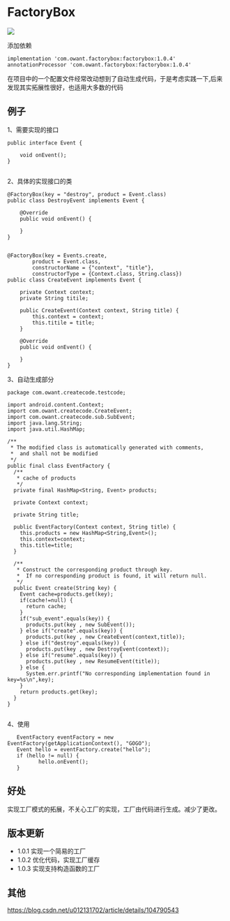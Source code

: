 # FactoryBox

[![](https://img.shields.io/badge/maven-v1.0.4-brightgreen.svg)](https://bintray.com/owant/HappyCode/factorybox)

添加依赖
```
implementation 'com.owant.factorybox:factorybox:1.0.4'
annotationProcessor 'com.owant.factorybox:factorybox:1.0.4'
```


在项目中的一个配置文件经常改动想到了自动生成代码，于是考虑实践一下,后来发现其实拓展性很好，也适用大多数的代码

## 例子
1、需要实现的接口
```
public interface Event {

    void onEvent();
}


```
2、具体的实现接口的类
```
@FactoryBox(key = "destroy", product = Event.class)
public class DestroyEvent implements Event {

    @Override
    public void onEvent() {

    }
}


@FactoryBox(key = Events.create,
        product = Event.class,
        constructorName = {"context", "title"},
        constructorType = {Context.class, String.class})
public class CreateEvent implements Event {

    private Context context;
    private String titile;

    public CreateEvent(Context context, String title) {
        this.context = context;
        this.titile = title;
    }

    @Override
    public void onEvent() {

    }
}

```

3、自动生成部分
```
package com.owant.createcode.testcode;

import android.content.Context;
import com.owant.createcode.CreateEvent;
import com.owant.createcode.sub.SubEvent;
import java.lang.String;
import java.util.HashMap;

/**
 * The modified class is automatically generated with comments,
 *  and shall not be modified
 */
public final class EventFactory {
  /**
   * cache of products
   */
  private final HashMap<String, Event> products;

  private Context context;

  private String title;

  public EventFactory(Context context, String title) {
    this.products = new HashMap<String,Event>();
    this.context=context;
    this.title=title;
  }

  /**
   * Construct the corresponding product through key.
   *  If no corresponding product is found, it will return null.
   */
  public Event create(String key) {
    Event cache=products.get(key);
    if(cache!=null) {
      return cache;
    }
    if("sub_event".equals(key)) {
      products.put(key , new SubEvent());
    } else if("create".equals(key)) {
      products.put(key , new CreateEvent(context,title));
    } else if("destroy".equals(key)) {
      products.put(key , new DestroyEvent(context));
    } else if("resume".equals(key)) {
      products.put(key , new ResumeEvent(title));
    } else {
      System.err.printf("No corresponding implementation found in key=%s\n",key);
    }
    return products.get(key);
  }
}


```

4、使用

```
   EventFactory eventFactory = new EventFactory(getApplicationContext(), "GOGO");
   Event hello = eventFactory.create("hello");
   if (hello != null) {
          hello.onEvent();
   }

```


## 好处
实现工厂模式的拓展，不关心工厂的实现，工厂由代码进行生成。减少了更改。


## 版本更新

* 1.0.1 实现一个简易的工厂
* 1.0.2 优化代码，实现工厂缓存
* 1.0.3 实现支持构造函数的工厂

## 其他
https://blog.csdn.net/u012131702/article/details/104790543
